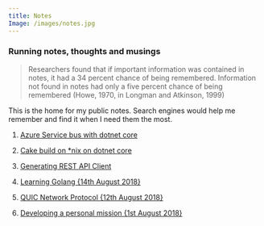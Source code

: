 ```yaml
---
title: Notes
Image: /images/notes.jpg
---
```


### Running notes, thoughts and musings
> Researchers found that if important information was contained in notes, it had a 34 percent chance of being remembered. Information not found in notes had only a five percent chance of being remembered (Howe, 1970, in Longman and Atkinson, 1999)

This is the home for my public notes. Search engines would help me remember and find it when I need them the most.

1. [Azure Service bus with dotnet core](/notes/azure-service-bus-with-dotnetcore)

2. [Cake build on *nix on dotnet core](/notes/cake-on-mac-dotnet-core)

3. [Generating REST API Client](/notes/generating-webapi-client)

4. [Learning Golang {14th August 2018}](/notes/learning-go)

5. [QUIC Network Protocol {12th August 2018}](/notes/quic-network-protocol)

6. [Developing a personal mission {1st August 2018}](/notes/developing-a-mission)
